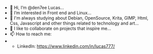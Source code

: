 - 👋 Hi, I’m @den7ee Lucas...
- 👀 I’m interested in Front end and Linux...
- 🌱 I'm always studying about Debian, OpenSource, Krita, GIMP, Html, Css, Javascript and other things related to technology and art...
- 💞️ I like to collaborate on projects that inspire me...
- 📫 How to reach me: 
- - LinkedIn: https://www.linkedin.com/in/lucas777/
